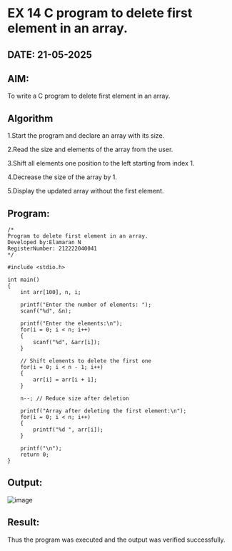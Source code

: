 # EX 14 C program to delete first element in an array.
## DATE: 21-05-2025
## AIM:
To write a C program to delete first element in an array.

## Algorithm
1.Start the program and declare an array with its size.

2.Read the size and elements of the array from the user.

3.Shift all elements one position to the left starting from index 1.

4.Decrease the size of the array by 1.

5.Display the updated array without the first element. 

## Program:
```
/*
Program to delete first element in an array.
Developed by:Elamaran N
RegisterNumber: 212222040041
*/

#include <stdio.h>

int main()
{
    int arr[100], n, i;

    printf("Enter the number of elements: ");
    scanf("%d", &n);

    printf("Enter the elements:\n");
    for(i = 0; i < n; i++)
    {
        scanf("%d", &arr[i]);
    }

    // Shift elements to delete the first one
    for(i = 0; i < n - 1; i++)
    {
        arr[i] = arr[i + 1];
    }

    n--; // Reduce size after deletion

    printf("Array after deleting the first element:\n");
    for(i = 0; i < n; i++)
    {
        printf("%d ", arr[i]);
    }

    printf("\n");
    return 0;
}

```

## Output:
![image](https://github.com/user-attachments/assets/f2739949-7154-4802-b448-1d4ed60b867c)


## Result:
Thus the program was executed and the output was verified successfully.
